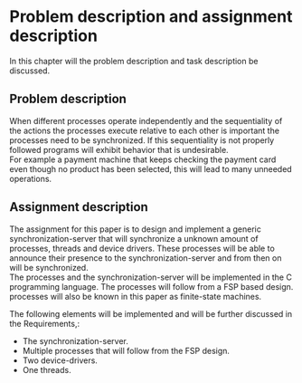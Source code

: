 # Problem description and assignment description

In this chapter will the problem description and task description be discussed.

## Problem description

When different processes operate independently and the sequentiality of the actions the processes execute relative to each other is important the processes need to be synchronized. If this sequentiality is not properly followed programs will exhibit behavior that is undesirable.  
For example a payment machine that keeps checking the payment card even though no product has been selected, this will lead to many unneeded operations.

## Assignment description

The assignment for this paper is to design and implement a generic synchronization-server that will synchronize a unknown amount of processes, threads and device drivers. These processes will be able to announce their presence to the synchronization-server and from then on will be synchronized.  
The processes and the synchronization-server will be implemented in the C programming language. The processes will follow from a FSP based design. processes will also be known in this paper as finite-state machines.

The following elements will be implemented and will be further discussed in the Requirements,:

- The synchronization-server.
- Multiple processes that will follow from the FSP design.
- Two device-drivers.
- One threads.
